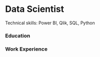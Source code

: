 # Data Scientist
Technical skills: Power BI, Qlik, SQL, Python

### Education

### Work Experience




